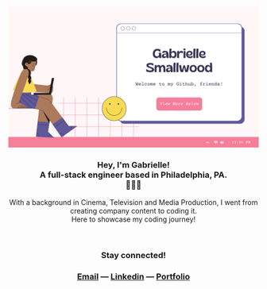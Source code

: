 <img src="Github Header.png">


<h3 align="center">Hey, I'm Gabrielle!
  <br> A full-stack engineer based in Philadelphia, PA. <br> 👩🏽‍💻 </h3>
<p align="center">With a background in Cinema, Television and Media Production, I went from creating company content to coding it. <br> Here to showcase my coding journey!</p><br>

<h3 align="center">Stay connected!</h3>
<h3 align="center"><a href="mailto:smallwoodgabrielle@gmail.com">Email</a> — <a href="https://www.linkedin.com/in/gabriellesmallwood/">Linkedin</a> — <a href="https://gabriellesmallwood.netlify.app/">Portfolio</a></h3>

<!---
command-gab/command-gab is a ✨ special ✨ repository because its `README.md` (this file) appears on your GitHub profile.
You can click the Preview link to take a look at your changes.
--->
